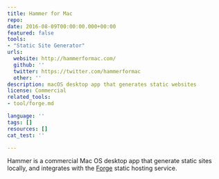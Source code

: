 ```yaml
---
title: Hammer for Mac
repo: 
date: 2016-08-09T00:00:00.000+00:00
featured: false
tools:
- "Static Site Generator"
urls:
  website: http://hammerformac.com/
  github: ''
  twitter: https://twitter.com/hammerformac
  other: ''
description: macOS desktop app that generates static websites
license: Commercial
related_tools:
- tool/forge.md

language: ''
tags: []
resources: []
cat_test: ''

---
```

Hammer is a commercial Mac OS desktop app that generate static sites locally, and integrates with the [Forge](/tool/forge/) static hosting service.
